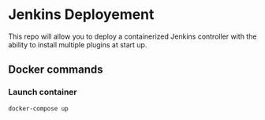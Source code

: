 # Jenkins Deployement
This repo will allow you to deploy a containerized Jenkins controller with the ability to install multiple plugins at start up.

## Docker commands
### Launch container
```
docker-compose up
```
